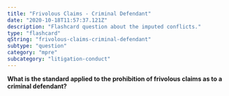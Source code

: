 ```yaml
---
title: "Frivolous Claims - Criminal Defendant"
date: "2020-10-18T11:57:37.121Z"
description: "Flashcard question about the imputed conflicts."
type: "flashcard"
qString: "frivolous-claims-criminal-defendant"
subtype: "question"
category: "mpre"
subcategory: "litigation-conduct"
---
```


**What is the standard applied to the prohibition of frivolous claims as to a criminal defendant?**